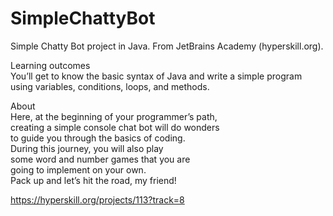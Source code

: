 # SimpleChattyBot
Simple Chatty Bot project in Java. From JetBrains Academy (hyperskill.org).<br>

Learning outcomes<br>
You’ll get to know the basic syntax of Java and write a simple program using variables, conditions, loops, and methods.<br>

About<br>
Here, at the beginning of your programmer’s path, <br>
creating a simple console chat bot will do wonders <br>
to guide you through the basics of coding. <br>
During this journey, you will also play <br>
some word and number games that you are <br>
going to implement on your own. <br>
Pack up and let’s hit the road, my friend!<br>

https://hyperskill.org/projects/113?track=8
## 
